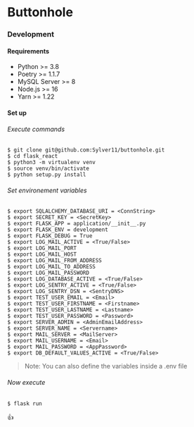 # Buttonhole

### Development ###
#### Requirements ####
- Python >= 3.8
- Poetry >= 1.1.7
- MySQL Server >= 8
- Node.js >= 16
- Yarn >= 1.22
#### Set up ####
###### Execute commands ######
```shell
$ git clone git@github.com:Sylver11/buttonhole.git
$ cd flask_react
$ python3 -m virtualenv venv
$ source venv/bin/activate
$ python setup.py install
```

###### Set environement variables ######
```shell
$ export SQLALCHEMY_DATABASE_URI = <ConnString>
$ export SECRET_KEY = <SecretKey>
$ export FLASK_APP = application/__init__.py
$ export FLASK_ENV = development
$ export FLASK_DEBUG = True
$ export LOG_MAIL_ACTIVE = <True/False>
$ export LOG_MAIL_PORT
$ export LOG_MAIL_HOST
$ export LOG_MAIL_FROM_ADDRESS
$ export LOG_MAIL_TO_ADDRESS
$ export LOG_MAIL_PASSWORD
$ export LOG_DATABASE_ACTIVE = <True/False>
$ export LOG_SENTRY_ACTIVE = <True/False>
$ export LOG_SENTRY_DSN = <SentryDNS>
$ export TEST_USER_EMAIL = <Email>
$ export TEST_USER_FIRSTNAME = <Firstname>
$ export TEST_USER_LASTNAME = <Lastname>
$ export TEST_USER_PASSWORD = <Password>
$ export SERVER_ADMIN = <AdminEmailAddress>
$ export SERVER_NAME = <Servername>
$ export MAIL_SERVER = <MailServer>
$ export MAIL_USERNAME = <Email>
$ export MAIL_PASSWORD = <AppPassword>
$ export DB_DEFAULT_VALUES_ACTIVE = <True/False>
```
> Note: You can also define the variables inside a .env file

###### Now execute ######
```shell
$ flask run
```

:thumbsup:
